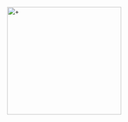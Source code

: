 <a href="http://blog.forexsrovnavac.cz/plus500cz" target="_blank" title="+"><img src="http://cdn.plus500.com/Media/Banners/300x250/31641.gif?set=Excel_CySec" width="265" height="250" border="0" alt="+" /></a>


